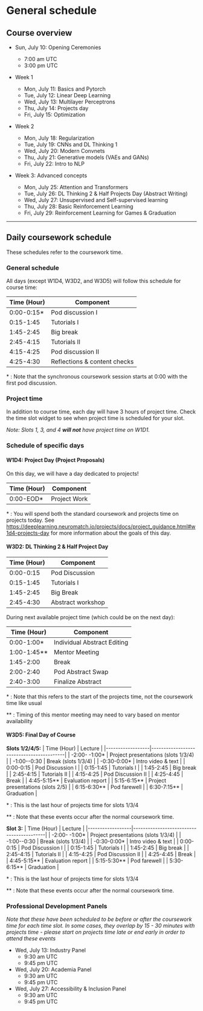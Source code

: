 # General schedule

## Course overview

* Sun, July 10: Opening Ceremonies
    * 7:00 am UTC
    * 3:00 pm UTC

* Week 1
    * Mon, July 11: Basics and Pytorch
    * Tue, July 12: Linear Deep Learning
    * Wed, July 13: Multilayer Perceptrons
    * Thu, July 14: Projects day
    * Fri, July 15: Optimization

* Week 2
    * Mon, July 18: Regularization
    * Tue, July 19: CNNs and DL Thinking 1
    * Wed, July 20: Modern Convnets
    * Thu, July 21: Generative models (VAEs and GANs)
    * Fri, July 22: Intro to NLP

* Week 3: Advanced concepts
    * Mon, July 25: Attention and Transformers
    * Tue, July 26: DL Thinking 2 & Half Projects Day (Abstract Writing)
    * Wed, July 27: Unsupervised and Self-supervised learning
    * Thu, July 28: Basic Reinforcement Learning
    * Fri, July 29: Reinforcement Learning for Games & Graduation
----

## Daily coursework schedule
These schedules refer to the coursework time.

### General schedule
All days (except W1D4, W3D2, and W3D5) will follow this schedule for course time:

|    Time (Hour)   |    Component                          |
|------------------|---------------------------------------|
|    0:00-0:15\*   |    Pod discussion I                   |
|    0:15-1:45     |    Tutorials I                        |
|    1:45-2:45     |    Big break                          |
|    2:45-4:15     |    Tutorials II                       |
|    4:15-4:25     |    Pod discussion II                  |
|    4:25-4:30     |    Reflections & content checks       |

\* : Note that the synchronous coursework session starts at 0:00 with the first pod discussion.

### Project time
In addition to course time, each day will have 3 hours of project time. Check the time slot widget to see when project time is scheduled for your slot.

_Note: Slots 1, 3, and 4 **will not** have project time on W1D1._

### Schedule of specific days

#### W1D4: Project Day (Project Proposals)
On this day, we will have a day dedicated to projects!

|    Time (Hour)   |    Component                              |
|------------------|-------------------------------------------|
|    0:00-EOD\*    |    Project Work                           |

\* : You will spend both the standard coursework and projects time on projects today. See https://deeplearning.neuromatch.io/projects/docs/project_guidance.html#w1d4-projects-day for more information about the goals of this day.



#### W3D2: DL Thinking 2 & Half Project Day

|    Time (Hour)   |    Component                              |
|------------------|-------------------------------------------|
|    0:00-0:15     |    Pod Discussion                         |
|    0:15-1:45     |    Tutorials I                            |
|    1:45-2:45     |    Big Break                              |
|    2:45-4:30     |    Abstract workshop                      |

During next available project time (which could be on the next day):

|    Time (Hour)   |    Component                              |
|------------------|-------------------------------------------|
|    0:00-1:00\*    |    Individual Abstract Editing            |
|    1:00-1:45\**     |    Mentor Meeting                         |
|    1:45-2:00     |    Break                                  |
|    2:00-2:40     |    Pod Abstract Swap                      |
|    2:40-3:00     |    Finalize Abstract                      |

\* : Note that this refers to the start of the projects time, not the coursework time like usual

\** : Timing of this mentor meeting may need to vary based on mentor availability

#### W3D5: Final Day of Course

**Slots 1/2/4/5:**
|    Time (Hour)   |    Lecture                               |
|------------------|------------------------------------------|
|   -2:00- -1:00\*  |    Project presentations (slots 1/3/4)  |
|   -1:00--0:30     |    Break (slots 1/3/4)                  |
|   -0:30-0:00\*    |    Intro video & text                    |
|    0:00-0:15      |    Pod Discussion I                      |
|    0:15-1:45      |    Tutorials I                           |
|    1:45-2:45      |    Big break                             |
|    2:45-4:15      |    Tutorials II                          |
|    4:15-4:25      |    Pod Discussion II                     |
|    4:25-4:45      |    Break                                 |
|    4:45-5:15\**   |    Evaluation report                     |
|    5:15-6:15\**   |    Project presentations (slots 2/5)     | 
|    6:15-6:30\**   |    Pod farewell                         |
|    6:30-7:15\**   |    Graduation                           |

\* : This is the last hour of projects time for slots 1/3/4

\** : Note that these events occur after the normal coursework time.

**Slot 3:**
|    Time (Hour)   |    Lecture                               |
|------------------|------------------------------------------|
|   -2:00- -1:00\*  |    Project presentations (slots 1/3/4)  |
|   -1:00--0:30     |    Break (slots 1/3/4)                  |
|   -0:30-0:00\*    |    Intro video & text                    |
|    0:00-0:15      |    Pod Discussion I                      |
|    0:15-1:45      |    Tutorials I                           |
|    1:45-2:45      |    Big break                             |
|    2:45-4:15      |    Tutorials II                          |
|    4:15-4:25      |    Pod Discussion II                     |
|    4:25-4:45      |    Break                                 |
|    4:45-5:15\**   |    Evaluation report                     |
|    5:15-5:30\**   |    Pod farewell                         |
|    5:30-6:15\**   |    Graduation                           |

\* : This is the last hour of projects time for slots 1/3/4

\** : Note that these events occur after the normal coursework time.

### Professional Development Panels
*Note that these have been scheduled to be before or after the coursework time for each time slot. In some cases, they overlap by 15 - 30 minutes with projects time - please start on projects time late or end early in order to attend these events*

* Wed, July 13: Industry Panel
    * 9:30 am UTC
    * 9:45 pm UTC
* Wed, July 20: Academia Panel
    * 9:30 am UTC
    * 9:45 pm UTC
* Wed, July 27: Accessibility & Inclusion Panel
    * 9:30 am UTC
    * 9:45 pm UTC
